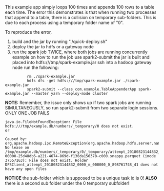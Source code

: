 
This example app simply loops 100 times and appends 100 rows
to a table each time. The error this demonstrates is that when
running two processes that append to a table, there is a collision
on temporary sub-folders. This is due to each process using a
temporary folder name of "0".

To reproduce the error,
 1. build and the jar by running "./quick-deploy.sh"
 2. deploy the jar to hdfs or a gateway node
 3. run the spark job TWICE, where both jobs are running concurrently
    example on how to run the job use spark2-submit
       the jar is built and placed into hdfs:///tmp/spark-example.jar
       ssh into a hadoop gateway node
       run the following:
```
          rm ./spark-example.jar
          hdfs dfs -get hdfs:///tmp/spark-example.jar ./spark-example.jar
          spark2-submit --class com.example.TableAppenderApp spark-example.jar --master yarn --deploy-mode cluster
```

**NOTE:** Remember, the issue only shows up if two spark jobs are running SIMULTANEOUSLY, so run spark2-submit from two separate login sessions. ONLY ONE JOB FAILS
      
```Example error: Spark fails with an error similar to...
java.io.FileNotFoundException: File hdfs:///tmp/example.db/numbers/_temporary/0 does not exist.
or

Caused by: org.apache.hadoop.ipc.RemoteException(org.apache.hadoop.hdfs.server.namenode.LeaseExpiredException): No lease on /tmp/example.db/numbers/_temporary/0/_temporary/attempt_20180823144832_0000_m_000000_0/part-00000-25d48db6-a221-4674-869d-f136da156378-c000.snappy.parquet (inode 37557163): File does not exist. Holder DFSClient_attempt_20180823144832_0000_m_000000_0_898761748_41 does not have any open files
```
**NOTICE** the sub-folder which is supposed to be a unique task id is 0!
**ALSO** there is a second sub folder under the 0 temporary subfolder!
